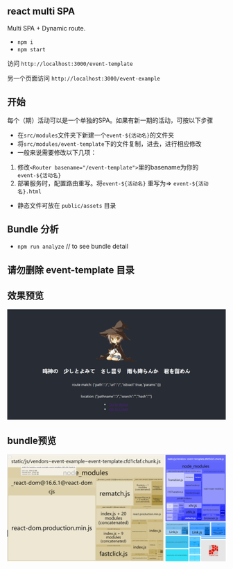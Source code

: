 

## react multi SPA

Multi SPA + Dynamic route.

- `npm i`
- `npm start`

访问 `http://localhost:3000/event-template`

另一个页面访问 `http://localhost:3000/event-example`

## 开始

每个（期）活动可以是一个单独的SPA。如果有新一期的活动，可按以下步骤

- 在`src/modules`文件夹下新建一个`event-${活动名}`的文件夹
- 将`src/modules/event-template`下的文件复制，进去，进行相应修改
- 一般来说需要修改以下几项：

1. 修改`<Router basename="/event-template">`里的basename为你的`event-${活动名}`
2. 部署服务时，配置路由重写。将`event-${活动名}` 重写为=> `event-${活动名}.html`

- 静态文件可放在 `public/assets` 目录

## Bundle 分析

- `npm run analyze` // to see bundle detail

## 请勿删除 event-template 目录

## 效果预览

![img](./public/assets/home.png)

## bundle预览

![img](./public/assets/ana.png)
